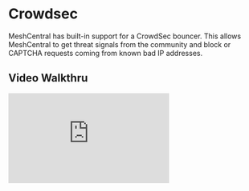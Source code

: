 # Crowdsec

MeshCentral has built-in support for a CrowdSec bouncer. This allows MeshCentral to get threat signals from the community and block or CAPTCHA requests coming from known bad IP addresses.

## Video Walkthru

<div class="video-wrapper">
  <iframe width="320" height="180" src="https://www.youtube.com/embed/TVKF9gBJFCE" frameborder="0" allowfullscreen></iframe>
</div>